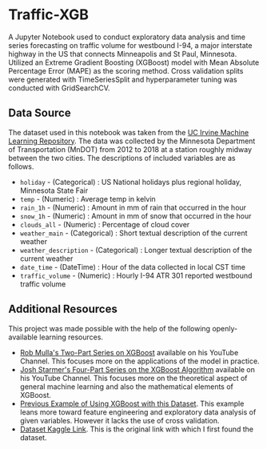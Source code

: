 # Traffic-XGB

A Jupyter Notebook used to conduct exploratory data analysis and time series forecasting on traffic volume for westbound I-94, a major interstate highway in the US that connects Minneapolis and St Paul, Minnesota. Utilized an Extreme Gradient Boosting (XGBoost) model with Mean Absolute Percentage Error (MAPE) as the scoring method. Cross validation splits were generated with TimeSeriesSplit and hyperparameter tuning was conducted with GridSearchCV.

## Data Source

The dataset used in this notebook was taken from the [UC Irvine Machine Learning Repository](https://archive.ics.uci.edu/dataset/492/metro+interstate+traffic+volume). The data was collected by the Minnesota Department of Transportation (MnDOT) from 2012 to 2018 at a station roughly midway between the two cities. The descriptions of included variables are as follows.

- `holiday`               - (Categorical)   : US National holidays plus regional holiday, Minnesota State Fair
- `temp`                  - (Numeric)       : Average temp in kelvin
- `rain_1h`               - (Numeric)       : Amount in mm of rain that occurred in the hour
- `snow_1h`               - (Numeric)       : Amount in mm of snow that occurred in the hour
- `clouds_all`            - (Numeric)       : Percentage of cloud cover
- `weather_main`          - (Categorical)   : Short textual description of the current weather
- `weather_description`   - (Categorical)   : Longer textual description of the current weather
- `date_time`             - (DateTime)      : Hour of the data collected in local CST time
- `traffic_volume`        - (Numeric)       : Hourly I-94 ATR 301 reported westbound traffic volume

## Additional Resources

This project was made possible with the help of the following openly-available learning resources.

- [Rob Mulla's Two-Part Series on XGBoost](https://www.youtube.com/@robmulla) available on his YouTube Channel. This focuses more on the applications of the model in practice.
- [Josh Starmer's Four-Part Series on the XGBoost Algorithm](https://www.youtube.com/@statquest) available on his YouTube Channel. This focuses more on the theoretical aspect of general machine learning and also the mathematical elements of XGBoost.
- [Previous Example of Using XGBoost with this Dataset](https://www.kaggle.com/code/dannyperez014/project-06-interstate-i-94-traffic-forecasting). This example leans more toward feature engineering and exploratory data analysis of given variables. However it lacks the use of cross validation.
- [Dataset Kaggle Link](https://www.kaggle.com/datasets/anshtanwar/metro-interstate-traffic-volume/data). This is the original link with which I first found the dataset.
